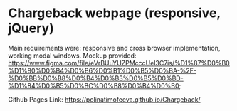 # Chargeback webpage (responsive, jQuery)

Main requirements were: responsive and cross browser implementation, working modal windows.
Mockup provided: https://www.figma.com/file/eVrBUuYUZPMcccUel3C7is/%D1%87%D0%B0%D1%80%D0%B4%D0%B6%D0%B1%D0%B5%D0%BA-%2F-%D0%BB%D0%B8%D0%B4%D0%B3%D0%B5%D0%BD-%D1%84%D0%B5%D0%BC%D0%B8%D0%B4%D0%B0;

Github Pages Link: https://polinatimofeeva.github.io/Chargeback/ 
